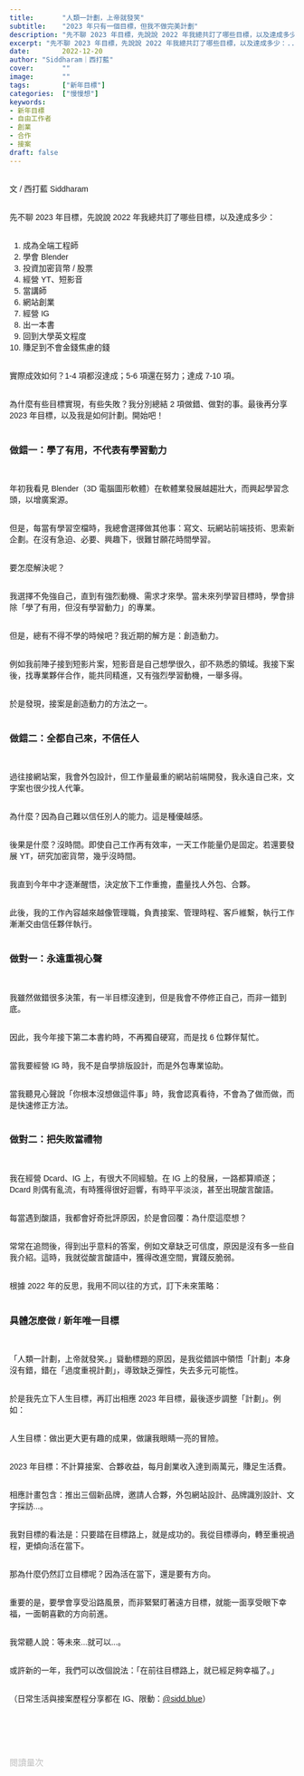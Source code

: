 ```yaml
---
title:       "人類一計劃，上帝就發笑"
subtitle:    "2023 年只有一個目標，但我不做完美計劃"
description: "先不聊 2023 年目標，先說說 2022 年我總共訂了哪些目標，以及達成多少：..."
excerpt: "先不聊 2023 年目標，先說說 2022 年我總共訂了哪些目標，以及達成多少：..."
date:        2022-12-20
author: "Siddharam｜西打藍"
cover:       ""
image:       ""
tags:        ["新年目標"]
categories:  ["慢慢想"]
keywords:
- 新年目標
- 自由工作者
- 創業
- 合作
- 接案
draft: false
---
```


<article style="font-family: 'Noto Sans TC', '微軟正黑體', sans-serif; font-weight: 300;">

<br>文 / 西打藍 Siddharam<br><br>

先不聊 2023 年目標，先說說 2022 年我總共訂了哪些目標，以及達成多少：<br><br>

1. 成為全端工程師<br>
2. 學會 Blender<br>
3. 投資加密貨幣 / 股票<br>
4. 經營 YT、短影音<br>
5. 當講師<br>
6. 網站創業<br>
7. 經營 IG<br>
8. 出一本書<br>
9. 回到大學英文程度<br>
10. 賺足到不會金錢焦慮的錢<br><br>

實際成效如何？1-4 項都沒達成；5-6 項還在努力；達成 7-10 項。<br><br>

為什麼有些目標實現，有些失敗？我分別總結 2 項做錯、做對的事。最後再分享 2023 年目標，以及我是如何計劃。開始吧！<br><br>

<h3 class="article-h1-color">做錯一：學了有用，不代表有學習動力</h3><br> 

年初我看見 Blender（3D 電腦圖形軟體）在軟體業發展越趨壯大，而興起學習念頭，以增廣案源。<br><br>

但是，每當有學習空檔時，我總會選擇做其他事：寫文、玩網站前端技術、思索新企劃。在沒有急迫、必要、興趣下，很難甘願花時間學習。<br><br>

要怎麼解決呢？<br><br>

我選擇不免強自己，直到有強烈動機、需求才來學。當未來列學習目標時，學會排除「學了有用，但沒有學習動力」的專業。<br><br>

但是，總有不得不學的時候吧？我近期的解方是：創造動力。<br><br>

例如我前陣子接到短影片案，短影音是自己想學很久，卻不熟悉的領域。我接下案後，找專業夥伴合作，能共同精進，又有強烈學習動機，一舉多得。<br><br>

於是發現，接案是創造動力的方法之一。<br><br>

<h3 class="article-h1-color">做錯二：全都自己來，不信任人</h3><br> 


過往接網站案，我會外包設計，但工作量最重的網站前端開發，我永遠自己來，文字案也很少找人代筆。<br><br>

為什麼？因為自己難以信任別人的能力。這是種優越感。<br><br>

後果是什麼？沒時間。即使自己工作再有效率，一天工作能量仍是固定。若還要發展 YT，研究加密貨幣，幾乎沒時間。<br><br>

我直到今年中才逐漸醒悟，決定放下工作重擔，盡量找人外包、合夥。<br><br>

此後，我的工作內容越來越像管理職，負責接案、管理時程、客戶維繫，執行工作漸漸交由信任夥伴執行。<br><br>


<h3 class="article-h1-color">做對一：永遠重視心聲</h3><br> 

我雖然做錯很多決策，有一半目標沒達到，但是我會不停修正自己，而非一錯到底。<br><br>

因此，我今年接下第二本書約時，不再獨自硬寫，而是找 6 位夥伴幫忙。<br><br>

當我要經營 IG 時，我不是自學排版設計，而是外包專業協助。<br><br>

當我聽見心聲說「你根本沒想做這件事」時，我會認真看待，不會為了做而做，而是快速修正方法。<br><br>


<h3 class="article-h1-color">做對二：把失敗當禮物</h3><br> 

我在經營 Dcard、IG 上，有很大不同經驗。在 IG 上的發展，一路都算順遂；Dcard 則偶有亂流，有時獲得很好迴響，有時平平淡淡，甚至出現酸言酸語。<br><br>

每當遇到酸語，我都會好奇批評原因，於是會回覆：為什麼這麼想？<br><br>

常常在追問後，得到出乎意料的答案，例如文章缺乏可信度，原因是沒有多一些自我介紹。這時，我就從酸言酸語中，獲得改進空間，實踐反脆弱。<br><br>

根據 2022 年的反思，我用不同以往的方式，訂下未來策略：<br><br>


<h3 class="article-h1-color">具體怎麼做 / 新年唯一目標</h3><br> 

「人類一計劃，上帝就發笑。」聳動標題的原因，是我從錯誤中領悟「計劃」本身沒有錯，錯在「過度重視計劃」，導致缺乏彈性，失去多元可能性。<br><br>

於是我先立下人生目標，再訂出相應 2023 年目標，最後逐步調整「計劃」。例如：<br><br>

人生目標：做出更大更有趣的成果，做讓我眼睛一亮的冒險。<br><br>

2023 年目標：不計算接案、合夥收益，每月創業收入達到兩萬元，賺足生活費。<br><br>

相應計畫包含：推出三個新品牌，邀請人合夥，外包網站設計、品牌識別設計、文字採訪...。<br><br>

我對目標的看法是：只要踏在目標路上，就是成功的。我從目標導向，轉至重視過程，更傾向活在當下。<br><br>

那為什麼仍然訂立目標呢？因為活在當下，還是要有方向。<br><br>

重要的是，要學會享受沿路風景，而非緊緊盯著遠方目標，就能一面享受眼下幸福，一面朝喜歡的方向前進。<br><br>

我常聽人說：等未來...就可以...。<br><br>

或許新的一年，我們可以改個說法：「在前往目標路上，就已經足夠幸福了。」<br><br>



（日常生活與接案歷程分享都在 IG、限動：<a href="https://www.instagram.com/sidd.blue/" target="_blank">@sidd.blue</a>）<br><br>


<!-- <h3 class="article-h1-color"></h3><br> -->





<br><br><br>

</article>

<div style="color: #bfbfbf; font-size: 15px;" id="busuanzi_container_page_pv">
  閱讀量<span id="busuanzi_value_page_pv"></span>次
</div>

<script src="../../js/post.js"></script>




